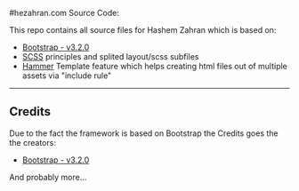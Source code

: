 #hezahran.com Source Code:

This repo contains all source files for Hashem Zahran which is based on:

* [Bootstrap - v3.2.0](http://getbootstrap.com/)
* [SCSS](http://sass-lang.com/) principles and splited layout/scss subfiles
* [Hammer](http://hammerformac.com/) Template feature which helps creating html files out of multiple assets via "include rule"

---- 

## Credits

Due to the fact the framework is based on Bootstrap the Credits goes the the creators:

* [Bootstrap - v3.2.0](http://getbootstrap.com/)

And probably more…
